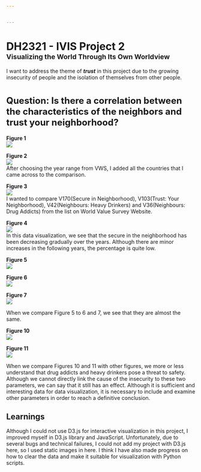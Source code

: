 ```yaml
---


---
```


<h1 id="dh2321---ivis-project-2font-size4brvisualizing-the-world-through-its-own-worldviewfont">DH2321 - IVIS Project 2<font size="4"><br>Visualizing the World Through Its Own Worldview</font></h1>
<p>I want to address the theme of <em><strong>trust</strong></em> in this project due to the growing insecurity of people and the isolation of themselves from other people.</p>
<h1 id="font-size5question-is-there-a-correlation-between-the-characteristics-of-the-neighbors-and-trust-your-neighborhoodfont"><font size="5">Question: Is there a correlation between the characteristics of the neighbors and trust your neighborhood?</font></h1>
<p><strong>Figure 1</strong><br>
<img src="https://i.imgur.com/qEMRT6z.png"></p>
<p><strong>Figure 2</strong><br>
<img src="https://i.imgur.com/pYqvry0.png"><br>
After choosing the year range from VWS, I added all the countries that I came across to the comparison.</p>
<p><strong>Figure 3</strong><br>
<img src="https://i.imgur.com/KmkClCf.png"><br>
I wanted to compare V170(Secure in Neighborhood), V103(Trust: Your Neighborhood), V42(Neighbours: Heavy Drinkers) and V36(Neighbours: Drug Addicts) from the list on World Value Survey Website.</p>
<p><strong>Figure 4</strong><br>
<img src="https://i.imgur.com/IQfPGau.png"><br>
In this data visualization, we see that the secure in the neighborhood has been decreasing gradually over the years. Although there are minor increases in the following years, the percentage is quite low.</p>
<p><strong>Figure 5</strong><br>
<img src="https://i.imgur.com/hL5UpJL.png"></p>
<p><strong>Figure 6</strong><br>
<img src="https://i.imgur.com/rvNh8jS.png"></p>
<p><strong>Figure 7</strong><br>
<img src="https://i.imgur.com/phi9mTh.png"></p>
<p>When we compare Figure 5 to 6 and 7, we see that they are almost the same.</p>
<p><strong>Figure 10</strong><br>
<img src="https://i.imgur.com/VQvOfX3.png"></p>
<p><strong>Figure 11</strong><br>
<img src="https://i.imgur.com/C4UV8dG.png"></p>
<p>When we compare Figures 10 and 11 with other figures, we more or less understand that drug addicts and heavy drinkers pose a threat to safety. Although we cannot directly link the cause of the insecurity to these two parameters, we can say that it still has an effect. Although it is sufficient and interesting data for data visualization, it is necessary to include and examine other parameters in order to reach a definitive conclusion.</p>
<h2 id="learnings">Learnings</h2>
<p>Although I could not use D3.js for interactive visualization in this project, I improved myself in D3.js library and JavaScript. Unfortunately, due to several bugs and technical failures, I could not add my project with D3.js here, so I used static images in here. I think I have also made progress on how to clear the data and make it suitable for visualization with Python scripts.</p>


